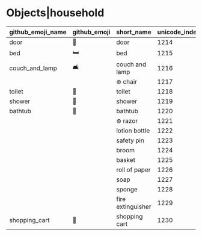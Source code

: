 # Objects|household

|github_emoji_name|github_emoji|short_name|unicode_index|
|---|---|---|---|
|door|:door:|door|1214|
|bed|:bed:|bed|1215|
|couch_and_lamp|:couch_and_lamp:|couch and lamp|1216|
|||⊛ chair|1217|
|toilet|:toilet:|toilet|1218|
|shower|:shower:|shower|1219|
|bathtub|:bathtub:|bathtub|1220|
|||⊛ razor|1221|
|||lotion bottle|1222|
|||safety pin|1223|
|||broom|1224|
|||basket|1225|
|||roll of paper|1226|
|||soap|1227|
|||sponge|1228|
|||fire extinguisher|1229|
|shopping_cart|:shopping_cart:|shopping cart|1230|
